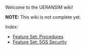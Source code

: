 Welcome to the UERANSIM wiki!

**NOTE:** This wiki is not complete yet.

Index:

- [Feature Set: Procedures](https://github.com/aligungr/UERANSIM/wiki/Feature-Set:-Procedures)
- [Feature Set: 5GS Security](https://github.com/aligungr/UERANSIM/wiki/Feature-Set:-5GS-Security)